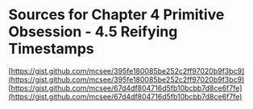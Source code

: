 # Sources for Chapter 4 Primitive Obsession - 4.5 Reifying Timestamps

[https://gist.github.com/mcsee/395fe180085be252c2ff97020b9f3bc9](https://gist.github.com/mcsee/395fe180085be252c2ff97020b9f3bc9)
[https://gist.github.com/mcsee/67d4df804716d5fb10bcbb7d8ce6f7fe](https://gist.github.com/mcsee/67d4df804716d5fb10bcbb7d8ce6f7fe)
